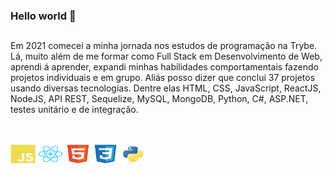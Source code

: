 ### Hello world 👋
##
Em 2021 comecei a minha jornada nos estudos de programação na Trybe. Lá, muito além de me formar como Full Stack em Desenvolvimento de Web, aprendi á aprender, expandi minhas habilidades comportamentais fazendo projetos individuais e em grupo. Aliás posso dizer que conclui 37 projetos usando diversas tecnologias. Dentre elas HTML, CSS, JavaScript, ReactJS, NodeJS, API REST, Sequelize, MySQL, MongoDB, Python, C#, ASP.NET, testes unitário e de integração.

<br/>
  
 <div style="display: inline_block"><br>
  <img align="center" alt="Rafa-Js" height="30" width="40" src="https://raw.githubusercontent.com/devicons/devicon/master/icons/javascript/javascript-plain.svg">
  <img align="center" alt="Rafa-React" height="30" width="40" src="https://raw.githubusercontent.com/devicons/devicon/master/icons/react/react-original.svg">
  <img align="center" alt="Rafa-HTML" height="30" width="40" src="https://raw.githubusercontent.com/devicons/devicon/master/icons/html5/html5-original.svg">
  <img align="center" alt="Rafa-CSS" height="30" width="40" src="https://raw.githubusercontent.com/devicons/devicon/master/icons/css3/css3-original.svg">
  <img align="center" alt="Rafa-Python" height="30" width="40" src="https://raw.githubusercontent.com/devicons/devicon/master/icons/python/python-original.svg">
</div>
  
